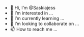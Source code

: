 - 👋 Hi, I’m @Saskiajess
- 👀 I’m interested in ...
- 🌱 I’m currently learning ...
- 💞️ I’m looking to collaborate on ...
- 📫 How to reach me ...

<!---
Saskiajess/Saskiajess is a ✨ special ✨ repository because its `README.md` (this file) appears on your GitHub profile.
You can click the Preview link to take a look at your changes.
--->
